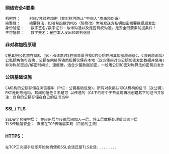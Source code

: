 #### 网络安全4要素
```txt
机密性：    对称/非对称加密（非对称可防止"中间人"攻击和伪造）
完整性：    摘要算法，如哈希函数的MD5（防篡改）常用发送方私钥加密摘要数据后发出
身份验证：   数字签名/数字证书：与谁沟通以及是否有权沟通，是安全四要素前提条件！
不可抵赖：   数字签名：是否本人发出和收到信息
```
#### 非对称加密原理
```txt
C把其把公匙放在S端，当C->S请求时S在家目录寻找C的公钥并用其加密质询给C，C收到质询后用私钥解密再发给S
公私钥角色可互换，公钥在网络传输而私钥仅保存本地（双方使用对方公钥加密发出数据并使用自己的私钥解密收到数据）
非对称加密加/解密时间长、速度慢，适合少量数据加密，一般用公钥加密对称算法的密钥后发出
```
#### 公钥基础设施
```txt
CA机构的公钥存储在浏览器中（PKI：公钥基础设施）。所有对象都认可CA机构的证书（及公钥）。CA机构是PKI的核心
PKI是树形结构，其间的信任关系是可 以传递的（CA下的每个子节点可再次创建其下的证书并授权）
注：自身的公钥存储在自己的证书当中
```
#### SSL / TLS
```txt
SSL安全套接字层： 在应用层与传输层间加入一层，将上层数据处理后交给下层
TLS传输层安全： 直接在TCP传输层实现（目前的主流）
```
#### HTTPS：
```txt
在TCP三次握手后即开始协商使用SSL会话还是TLS会话.........
```
